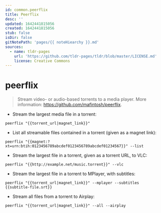 ```yaml
---
id: common.peerflix
title: Peerflix
desc: ''
updated: 1642441815056
created: 1642441815056
stub: false
isDir: false
gitNotePath: 'pages/{{ noteHiearchy }}.md'
sources:
  - name: tldr-pages
    url: 'https://github.com/tldr-pages/tldr/blob/master/LICENSE.md'
    license: Creative Commons
---
```

# peerflix

> Stream video- or audio-based torrents to a media player.
> More information: <https://github.com/mafintosh/peerflix>.

- Stream the largest media file in a torrent:

`peerflix "{{torrent_url|magnet_link}}"`

- List all streamable files contained in a torrent (given as a magnet link):

`peerflix "{{magnet:?xt=urn:btih:0123456789abcdef0123456789abcdef01234567}}" --list`

- Stream the largest file in a torrent, given as a torrent URL, to VLC:

`peerflix "{{http://example.net/music.torrent}}" --vlc`

- Stream the largest file in a torrent to MPlayer, with subtitles:

`peerflix "{{torrent_url|magnet_link}}" --mplayer --subtitles {{subtitle-file.srt}}`

- Stream all files from a torrent to Airplay:

`peerflix "{{torrent_url|magnet_link}}" --all --airplay`

